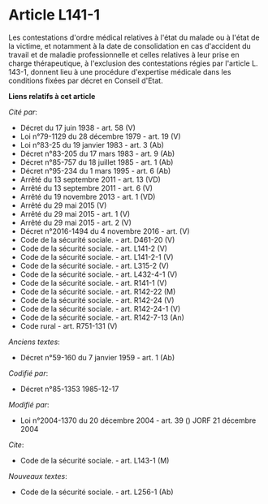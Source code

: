 # Article L141-1

Les contestations d'ordre médical relatives à l'état du malade ou à l'état de la victime, et notamment à la date de
consolidation en cas d'accident du travail et de maladie professionnelle et celles relatives à leur prise en charge
thérapeutique, à l'exclusion des contestations régies par l'article L. 143-1, donnent lieu à une procédure d'expertise
médicale dans les conditions fixées par décret en Conseil d'Etat.

**Liens relatifs à cet article**

_Cité par_:

  - Décret du 17 juin 1938 - art. 58 (V)
  - Loi n°79-1129 du 28 décembre 1979 - art. 19 (V)
  - Loi n°83-25 du 19 janvier 1983 - art. 3 (Ab)
  - Décret n°83-205 du 17 mars 1983 - art. 9 (Ab)
  - Décret n°85-757 du 18 juillet 1985 - art. 1 (Ab)
  - Décret n°95-234 du 1 mars 1995 - art. 6 (Ab)
  - Arrêté du 13 septembre 2011 - art. 13 (VD)
  - Arrêté du 13 septembre 2011 - art. 6 (V)
  - Arrêté du 19 novembre 2013 - art. 1 (VD)
  - Arrêté du 29 mai 2015 (V)
  - Arrêté du 29 mai 2015 - art. 1 (V)
  - Arrêté du 29 mai 2015 - art. 2 (V)
  - Décret n°2016-1494 du 4 novembre 2016 - art. (V)
  - Code de la sécurité sociale. - art. D461-20 (V)
  - Code de la sécurité sociale. - art. L141-2 (V)
  - Code de la sécurité sociale. - art. L141-2-1 (V)
  - Code de la sécurité sociale. - art. L315-2 (V)
  - Code de la sécurité sociale. - art. L432-4-1 (V)
  - Code de la sécurité sociale. - art. R141-1 (V)
  - Code de la sécurité sociale. - art. R142-22 (M)
  - Code de la sécurité sociale. - art. R142-24 (V)
  - Code de la sécurité sociale. - art. R142-24-1 (V)
  - Code de la sécurité sociale. - art. R142-7-13 (An)
  - Code rural - art. R751-131 (V)

_Anciens textes_:

  - Décret n°59-160 du 7 janvier 1959 - art. 1 (Ab)

_Codifié par_:

  - Décret n°85-1353 1985-12-17

_Modifié par_:

  - Loi n°2004-1370 du 20 décembre 2004 - art. 39 () JORF 21 décembre 2004

_Cite_:

  - Code de la sécurité sociale. - art. L143-1 (M)

_Nouveaux textes_:

  - Code de la sécurité sociale. - art. L256-1 (Ab)
